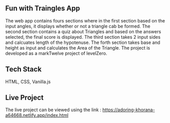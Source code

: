 ## Fun with Traingles App

The web app contains fours sections where in the first section based on the input angles, it displays whether or not a triangle cab be formed. The second section contains a quiz about Triangles and based on the answers selected, the final score is displayed. The third section takes 2 input sides and calcuates length of the hypotenuse. The forth section takes base and height as input and calculates the Area of the Triangle. The project is developed as a markTwelve project of levelZero.

## Tech Stack

HTML, CSS, Vanilla.js

## Live Project 

The live project can be viewed using the link :
https://adoring-khorana-a64668.netlify.app/index.html